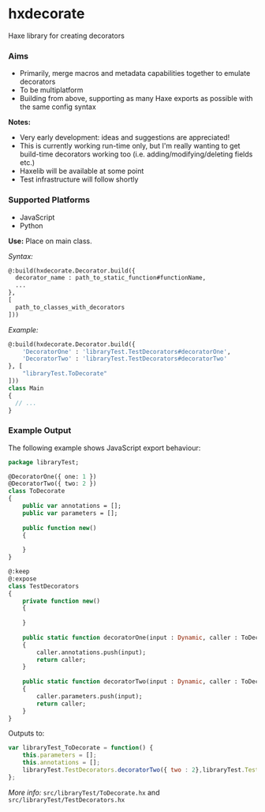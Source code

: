 # hxdecorate
Haxe library for creating decorators

### Aims
* Primarily, merge macros and metadata capabilities together to emulate decorators
* To be multiplatform
* Building from above, supporting as many Haxe exports as possible with the same config syntax

__Notes:__
* Very early development: ideas and suggestions are appreciated!
* This is currently working run-time only, but I'm really wanting to get build-time decorators working too (i.e. adding/modifying/deleting fields etc.)
* Haxelib will be available at some point
* Test infrastructure will follow shortly

### Supported Platforms
* JavaScript
* Python

__Use:__
Place on main class.

*Syntax:*
```haxe
@:build(hxdecorate.Decorator.build({
  decorator_name : path_to_static_function#functionName,
  ...
},
[
  path_to_classes_with_decorators
]))
```

*Example:*
```haxe
@:build(hxdecorate.Decorator.build({
	'DecoratorOne' : 'libraryTest.TestDecorators#decoratorOne',
	'DecoratorTwo' : 'libraryTest.TestDecorators#decoratorTwo'
}, [
	"libraryTest.ToDecorate"
]))
class Main
{
  // ...
}
```

### Example Output
The following example shows JavaScript export behaviour:

```haxe
package libraryTest;

@DecoratorOne({ one: 1 })
@DecoratorTwo({ two: 2 })
class ToDecorate
{
	public var annotations = [];
	public var parameters = [];
	
	public function new() 
	{
		
	}	
}

@:keep
@:expose
class TestDecorators
{
	private function new() 
	{
		
	}
	
	public static function decoratorOne(input : Dynamic, caller : ToDecorate) : ToDecorate
	{
		caller.annotations.push(input);
		return caller;
	}
	
	public static function decoratorTwo(input : Dynamic, caller : ToDecorate) : ToDecorate
	{
		caller.parameters.push(input);
		return caller;
	}
}
```

Outputs to:
```javascript
var libraryTest_ToDecorate = function() {
	this.parameters = [];
	this.annotations = [];
	libraryTest.TestDecorators.decoratorTwo({ two : 2},libraryTest.TestDecorators.decoratorOne({ one : 1},this));
};
```
*More info:* `src/libraryTest/ToDecorate.hx` and `src/libraryTest/TestDecorators.hx`
